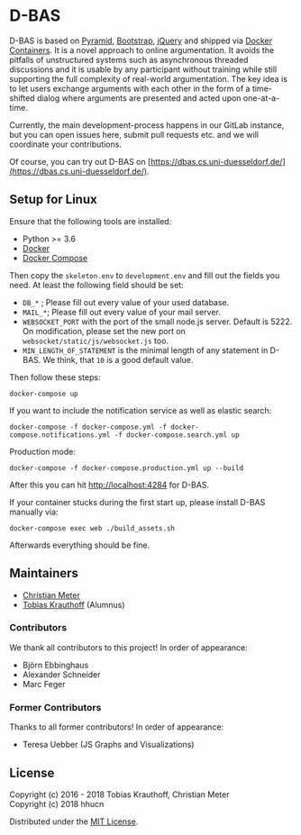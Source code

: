 # D-BAS

D-BAS is based on [Pyramid](http://www.pylonsproject.org/), [Bootstrap](http://getbootstrap.com/),
[jQuery](https://jquery.com/) and shipped via [Docker Containers](https://www.docker.com/). It is a novel approach to online
argumentation. It avoids the pitfalls of  unstructured systems such as asynchronous threaded discussions and it is
usable by any participant without training while still supporting the full complexity  of real-world argumentation.
The key idea is to let users exchange arguments  with each other in the form of a time-shifted dialog where arguments
are presented and acted upon one-at-a-time.

Currently, the main development-process happens in our GitLab instance, but you
can open issues here, submit pull requests etc. and we will coordinate your
contributions.

Of course, you can try out D-BAS on [https://dbas.cs.uni-duesseldorf.de/](https://dbas.cs.uni-duesseldorf.de/).

## Setup for Linux

Ensure that the following tools are installed:

* Python >= 3.6
* [Docker](https://docs.docker.com/engine/installation/)
* [Docker Compose](https://docs.docker.com/compose/install/)

Then copy the `skeleton.env` to `development.env` and fill out the fields you need.
At least the following field should be set:
 - `DB_*` ; Please fill out every value of your used database.
 - `MAIL_*`; Please fill out every value of your mail server.
 - `WEBSOCKET_PORT` with the port of the small node.js server. Default is 5222. On modification, please set the new port on `websocket/static/js/websocket.js` too. 
 - `MIN_LENGTH_OF_STATEMENT` is the minimal length of any statement in D-BAS. We think, that `10` is a good default value.

Then follow these steps:

    docker-compose up

If you want to include the notification service as well as elastic search:

    docker-compose -f docker-compose.yml -f docker-compose.notifications.yml -f docker-compose.search.yml up

Production mode:

    docker-compose -f docker-compose.production.yml up --build

After this you can hit [http://localhost:4284](http://localhost:4284) for D-BAS.

If your container stucks during the first start up, please install D-BAS manually via:

    docker-compose exec web ./build_assets.sh

Afterwards everything should be fine.


## Maintainers

* [Christian Meter](mailto:meter@cs.uni-duesseldorf.de)
* [Tobias Krauthoff](mailto:krauthoff@cs.uni-duesseldorf.de) (Alumnus)


### Contributors

We thank all contributors to this project! In order of appearance:

* Björn Ebbinghaus
* Alexander Schneider
* Marc Feger


### Former Contributors

Thanks to all former contributors! In order of appearance:

* Teresa Uebber (JS Graphs and Visualizations)


## License

Copyright (c) 2016 - 2018 Tobias Krauthoff, Christian Meter  
Copyright (c) 2018 hhucn

Distributed under the [MIT License](LICENSE).
